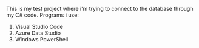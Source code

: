 This is my test project where i'm trying to connect to the database through my C# code.
Programs i use:
1. Visual Studio Code
2. Azure Data Studio
3. Windows PowerShell
